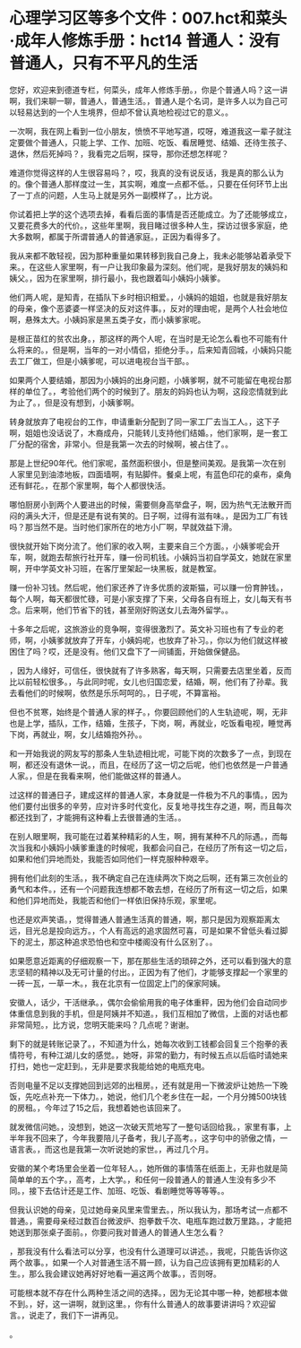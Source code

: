 # 心理学习区等多个文件：007.hct和菜头·成年人修炼手册：hct14 普通人：没有普通人，只有不平凡的生活

您好，欢迎来到德道专栏，何菜头，成年人修炼手册。，你是个普通人吗？这一讲啊，我们来聊一聊，普通人，普通生活。，普通人是个名词，是许多人以为自己可以轻易达到的一个人生境界，但却不曾认真地检视过它的意义。。

一次啊，我在网上看到一位小朋友，愤愤不平地写道，哎呀，难道我这一辈子就注定要做个普通人，只能上学、工作、加班、吃饭、看居睡觉、结婚、还待生孩子、退休，然后死掉吗？，我看完之后啊，探导，那你还想怎样呢？

难道你觉得这样的人生很容易吗？，哎，我真的没有说反话，我是真的那么认为的。像个普通人那样度过一生，其实啊，难度一点都不低。，只要在任何环节上出了一丁点的问题，人生马上就是另外一副模样了。，比方说。

你试着把上学的这个选项去掉，看看后面的事情是否还能成立。为了还能够成立，又要花费多大的代价。，这些年里啊，我目睹过很多种人生，探访过很多家庭，绝大多数啊，都属于所谓普通人的普通家庭。，正因为看得多了。

我从来都不敢轻视，因为那种重量如果转移到我自己身上，我未必能够站着承受下来。，在这些人家里啊，有一户让我印象最为深刻。他们呢，是我好朋友的姨妈和姨父。，因为在家里啊，排行最小，我也跟着叫小姨妈小姨爹。

他们两人呢，是知青，在插队下乡时相识相爱。，小姨妈的姐姐，也就是我好朋友的母亲，像个恶婆婆一样坚决的反对这件事。，反对的理由呢，是两个人社会地位啊，悬殊太大。小姨妈家是黑五类子女，而小姨爹家呢。

是根正苗红的贫农出身。，那这样的两个人呢，在当时是无论怎么看也不可能有什么将来的。，但是啊，当年的一对小情侣，拒绝分手。，后来知青回城，小姨妈只能去工厂做工，但是小姨爹呢，可以进电视台当干部。。

如果两个人要结婚，那因为小姨妈的出身问题，小姨爹啊，就不可能留在电视台那样的单位了。，考验他们两个的时候到了。朋友的妈妈也认为啊，这段恋情就到此为止了。，但是没有想到，小姨爹啊。

转身就放弃了电视台的工作，申请重新分配到了同一家工厂去当工人。，这下子啊，姐姐也没话说了，木裔成舟，只能转儿支持他们结婚。，他们家啊，是一套工厂分配的宿舍，非常小。但是我第一次去的时候啊，被占住了。。

那是上世纪90年代。他们家呢，虽然面积很小，但是整间美观。是我第一次在别人家里见到油漆地板，四面墙啊，有贴脚件。餐桌上呢，有蓝色印花的桌布，桌角还有鲜花。，在那个家里啊，每个人都很快活。

哪怕厨房小到两个人要进出的时候，需要侧身高举盘子，啊，因为热气无法散开而闷的满头大汗，但是还是有说有笑的。日子啊，过得有滋有味。，是因为工厂有钱吗？那当然不是。当时他们家所在的地方小厂啊，早就效益下滑。

很快就开始下岗分流了。他们家的收入啊，主要来自三个方面。，小姨爹呢会开车，啊，就跑去帮旅行社开车，赚一份司机钱。小姨妈当初自学英文，她就在家里啊，开中学英文补习班，在客厅里架起一块黑板，就是教室。

赚一份补习钱。然后呢，他们家还养了许多优质的波斯猫，可以赚一份育肿钱。，每个人啊，每天都很忙碌，可是小家支撑了下来，父母各自有班上，女儿每天有书念。后来啊，他们节省下的钱，甚至刚好购送女儿去海外留学。。

十多年之后呢，这旅游业的竞争啊，变得很激烈了。英文补习班也有了专业的老师，啊，小姨爹就放弃了开车，小姨妈呢，也放弃了补习。，你以为他们就这样被困住了吗？哎，还是没有。他们又盘下了一间铺面，开始做保健品。

，因为人缘好，可信任，很快就有了许多熟客，每天啊，只需要去店里坐着，反而比以前轻松很多。，与此同时呢，女儿也归国恋爱，结婚，啊，他们有了孙辈。我去看他们的时候啊，依然是乐乐呵呵的。，日子呢，不算富裕。

但也不贫寒，始终是个普通人家的样子。，你要回顾他们的人生轨迹呢，啊，无非也是上学，插队，工作，结婚，生孩子，下岗，啊，再就业，吃饭看电视，睡觉再下岗，再就业，啊，女儿结婚抱外孙。。

和一开始我说的网友写的那条人生轨迹相比呢，可能下岗的次数多了一点，到现在啊，都还没有退休一说。，而且，在经历了这一切之后呢，他们也依然是一户普通人家。，但是在我看来啊，他们能做这样的普通人。

过这样的普通日子，建成这样的普通人家，本身就是一件极为不凡的事情。，因为他们要付出很多的辛劳，应对许多时代变化，反复地寻找生存之道，啊，而且每次都还找到了，才能拥有这种看上去很普通的生活。。

在别人眼里啊，我可能在过着某种精彩的人生，啊，拥有某种不凡的际遇。，而每次当我和小姨妈小姨爹重逢的时候呢，我都会问自己，在经历了所有这一切之后，如果和他们异地而处，我能否如同他们一样克服种种艰辛。

拥有他们此刻的生活。，我不确定自己在连续两次下岗之后啊，还有第三次创业的勇气和本件。，还有一个问题我连想都不敢去想，在经历了所有这一切之后，如果和他们异地而处，我能否和他们一样依旧保持乐观，家里呢。

也还是欢声笑语。，觉得普通人普通生活真的普通，啊，那只是因为观察距离太远，目光总是投向远方。，个人有高远的追求固然可喜，可是如果不曾低头看过脚下的泥土，那这种追求恐怕也和空中楼阁没有什么区别了。。

如果愿意近距离的仔细观察一下，那在那些生活的琐碎之外，还可以看到强大的意志坚韧的精神以及无可计量的付出。，正因为有了他们，才能够支撑起一个家里的一砖一瓦，一草一木。，我在北京有一位固定上门的保家阿姨。

安徽人，话少，干活继承。，偶尔会偷偷用我的电子体重秤，因为他们会自动同步体重信息到我的手机，但是阿姨并不知道。，我们互相加了微信，上面的对话也都非常简短。，比方说，您明天能来吗？几点呢？谢谢。

剩下的就是转账记录了。，不知道为什么，她每次收到工钱都会回复三个抱拳的表情符号，有种江湖儿女的感觉。，她呀，非常的勤力，有时候五点以后临时请她来打扫，她也一定赶到。，无非是要求我能给她的电瓶充电。

否则电量不足以支撑她回到远郊的出租房。，还有就是用一下微波炉让她热一下晚饭，先吃点补充一下体力。，她说，他们几个老乡住在一起，一个月分摊500块钱的房租。，今年过了15之后，我想着她也该回来了。

就发微信问她。，没想到，她这一次破天荒地写了一整句话回给我。，家里有事，上半年我不回来了，今年我要陪儿子备考，我儿子高考。，这字句中的骄傲之情，一语言表。，而这也是我第一次听说她的家世。，再过几个月。

安徽的某个考场里会坐着一位年轻人。，她所做的事情落在纸面上，无非也就是简简单单的五个字。，高考，上大学。，和任何一段普通人的普通人生没有多少不同。，接下去估计还是工作、加班、吃饭、看剧睡觉等等等等。。

但我认识她的母亲，见过她母亲风里来雪里去。，所以我认为，那场考试一点都不普通。，需要母亲经过数百台微波炉、抱拳数千次、电瓶车跑过数万里路。，才能把她送到那张桌子面前。，你要问我对普通人的普通人生怎么看？

，那我没有什么看法可以分享，也没有什么道理可以讲述。，我呢，只能告诉你这两个故事。，如果一个人对普通生活不屑一顾，认为自己应该拥有更加精彩的人生。，那么我会建议她再好好地看一遍这两个故事。，否则呀。

可能根本就不存在什么两种生活之间的选择。，因为无论其中哪一种，她都根本做不到。，好，这一讲啊，就到这里。，你有什么普通人的故事要讲讲吗？欢迎留言。，说走了，我们下一讲再见。

。